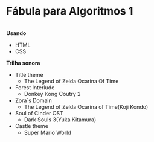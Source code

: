 # Fábula para Algoritmos 1

<p align="center">
  <img src=""/>
</p>

**Usando**
- HTML
- CSS 

**Trilha sonora**
- Title theme
    - The Legend of Zelda Ocarina Of Time 
- Forest Interlude 
    - Donkey Kong Coutry 2
- Zora´s Domain 
    - The Legend of Zelda Ocarina of Time(Koji Kondo)
- Soul of Cinder OST 
    - Dark Souls 3(Yuka Kitamura)
- Castle theme 
    - Super Mario World  
